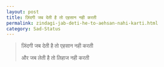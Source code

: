 ```yaml
---
layout: post
title: ज़िंदगी जब देती है तो एहसान नही करती
permalink: zindagi-jab-deti-he-to-aehsan-nahi-karti.html
category: Sad-Status
---
```

> ज़िंदगी जब देती है तो एहसान नही करती
> 
> और जब लेती है तो लिहाज नही करती
